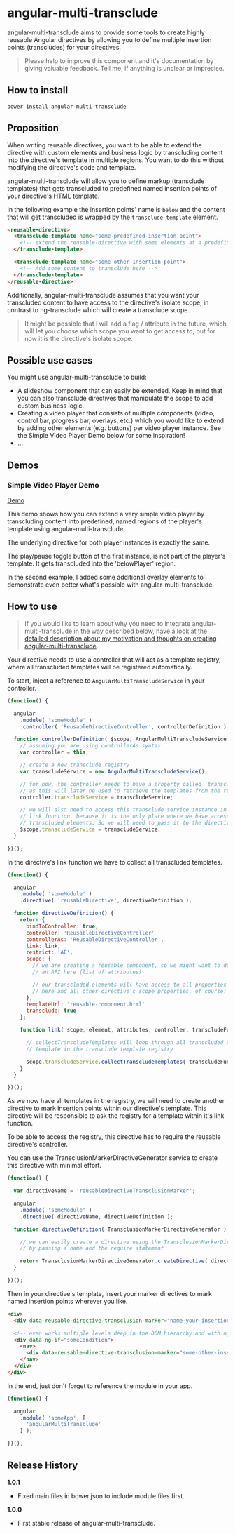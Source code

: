 # angular-multi-transclude

angular-multi-transclude aims to provide some tools to create highly reusable Angular directives
by allowing you to define multiple insertion points (transcludes) for your directives.

> Please help to improve this component and it's documentation by giving valuable feedback.
> Tell me, if anything is unclear or imprecise.


## How to install

```
bower install angular-multi-transclude
```


## Proposition

When writing reusable directives, you want to be able to extend the directive with custom elements
and business logic by transcluding content into the directive's template in multiple regions.
You want to do this without modifying the directive's code and template.

angular-multi-transclude will allow you to define markup (transclude templates) that gets transcluded
to predefined named insertion points of your directive's HTML template.

In the following example the insertion points' name is `below` and the content that will get
transcluded is wrapped by the `transclude-template` element.

```html
<reusable-directive>
  <transclude-template name="some-predefined-insertion-point">
    <!-- extend the reusable-directive with some elements at a predefined point -->
  </transclude-template>

  <transclude-template name="some-other-insertion-point">
    <!-- Add some content to transclude here -->
  </transclude-template>
</reusable-directive>
```

Additionally, angular-multi-transclude assumes that you want your transcluded content to have
access to the directive's isolate scope, in contrast to ng-transclude which will create a transclude scope.

> It might be possible that I will add a flag / attribute in the future, which will let you
> choose which scope you want to get access to, but for now it is the directive's isolate scope.


## Possible use cases

You might use angular-multi-transclude to build:

* A slideshow component that can easily be extended. Keep in mind that you can also transclude directives
  that manipulate the scope to add custom business logic.
* Creating a video player that consists of multiple components (video, control bar, progress bar,
  overlays, etc.) which you would like to extend by adding other elements (e.g. buttons) per video
  player instance. See the Simple Video Player Demo below for some inspiration!
* ...

## Demos

### Simple Video Player Demo

[Demo](http://plnkr.co/edit/mzk3IE)

This demo shows how you can extend a very simple video player by transcluding content into
predefined, named regions of the player's template using angular-multi-transclude.

The underlying directive for both player instances is exactly the same.

The play/pause toggle button of the first instance, is not part of the player's template.
It gets transcluded into the 'belowPlayer' region.

In the second example, I added some additional overlay elements to demonstrate
even better what's possible with angular-multi-transclude.


## How to use

> If you would like to learn about why you need to integrate angular-multi-transclude in the way
> described below, have a look at the [detailed description about my motivation and thoughts on
> creating angular-multi-transclude](readme/01-overview.md).

Your directive needs to use a controller that will act as a template registry, where all
transcluded templates will be registered automatically.

To start, inject a reference to `AngularMultiTranscludeService` in your controller.

```javascript
(function() {

  angular
    .module( 'someModule' )
    .controller( 'ReusableDirectiveController', controllerDefinition );

  function controllerDefinition( $scope, AngularMultiTranscludeService ) {
    // assuming you are using controllerAs syntax
    var controller = this;

    // create a new transclude registry
    var transcludeService = new AngularMultiTranscludeService();

    // for now, the controller needs to have a property called 'transcludeService'
    // as this will later be used to retrieve the templates from the registry
    controller.transcludeService = transcludeService;

    // we will also need to access this transclude service instance in the directive's
    // link function, because it is the only place where we have access to the
    // transcluded elements. So we will need to pass it to the directive using the scope.
    $scope.transcludeService = transcludeService;
  }

})();
```

In the directive's link function we have to collect all transcluded templates.

```javascript
(function() {

  angular
    .module( 'someModule' )
    .directive( 'reusableDirective', directiveDefinition );

  function directiveDefinition() {
    return {
      bindToController: true,
      controller: 'ReusableDirectiveController'
      controllerAs: 'ReusableDirectiveController',
      link: link,
      restrict: 'AE',
      scope: {
        // we are creating a reusable component, so we might want to define
        // an API here (list of attributes)

        // our transcluded elements will have access to all properties provided
        // here and all other directive's scope properties, of course!
      },
      templateUrl: 'reusable-component.html'
      transclude: true
    };

    function link( scope, element, attributes, controller, transcludeFunction ) {

      // collectTranscludeTemplates will loop through all transcluded elements and store their
      // template in the transclude template registry

      scope.transcludeService.collectTranscludeTemplates( transcludeFunction );
    }
  }

})();
```

As we now have all templates in the registry, we will need to create another directive to mark
insertion points within our directive's template. This directive will be responsible to ask the
registry for a template within it's link function.

To be able to access the registry, this directive has to require the reusable directive's controller.

You can use the TransclusionMarkerDirectiveGenerator service to create this directive with minimal effort.


```javascript
(function() {

  var directiveName = 'reusableDirectiveTransclusionMarker';

  angular
    .module( 'someModule' )
    .directive( directiveName, directiveDefinition );

  function directiveDefinition( TransclusionMarkerDirectiveGenerator ) {

    // we can easily create a directive using the TransclusionMarkerDirectiveGenerator service
    // by passing a name and the require statement

    return TransclusionMarkerDirectiveGenerator.createDirective( directiveName, '^reusableDirective' );
  }

})();
```

Then in your directive's template, insert your marker directives to mark named insertion points
wherever you like.

```html
<div>
  <div data-reusable-directive-transclusion-marker="name-your-insertion-point-whatever-you-like"></div>

  <!-- even works multiple levels deep in the DOM hierarchy and with ng-ifs -->
  <div data-ng-if="someCondition">
    <nav>
      <div data-reusable-directive-transclusion-marker="some-other-insertion-point"></div>
    </nav>
  </div>
</div>
```

In the end, just don't forget to reference the module in your app.

```javascript
(function() {

  angular
    .module( 'someApp', [
      'angularMultiTransclude'
    ] );

})();
```


## Release History

__1.0.1__

  * Fixed main files in bower.json to include module files first.

__1.0.0__

  * First stable release of angular-multi-transclude.